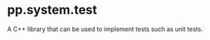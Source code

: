 pp.system.test
==============

A C++ library that can be used to implement tests such as unit tests.
